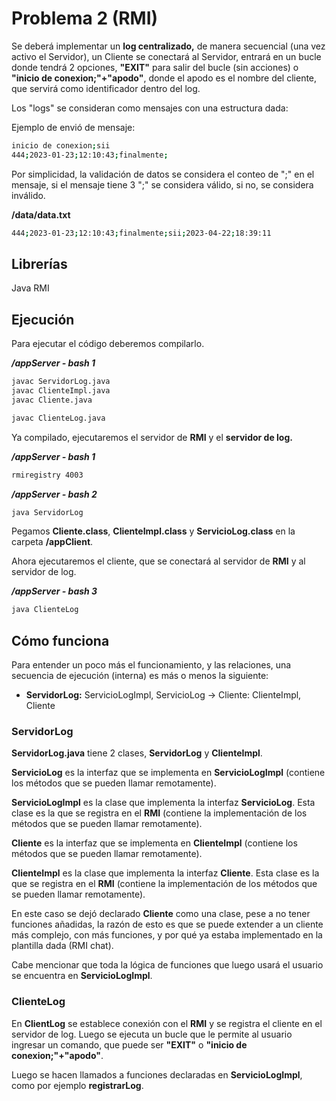 # Problema 2 (RMI)

Se deberá implementar un **log centralizado,** de manera secuencial (una vez activo el Servidor), un Cliente se conectará al Servidor, entrará en un bucle donde tendrá 2 opciones, **"EXIT"** para salir del bucle (sin acciones) o **"inicio de conexion;"+"apodo"**, donde el apodo es el nombre del cliente, que servirá como identificador dentro del log.

Los "logs" se consideran como mensajes con una estructura dada:

Ejemplo de envió de mensaje:

```bash
inicio de conexion;sii
444;2023-01-23;12:10:43;finalmente;
```

Por simplicidad, la validación de datos se considera el conteo de ";" en el mensaje, si el mensaje tiene 3 ";" se considera válido, si no, se considera inválido.

**/data/data.txt**

```bash
444;2023-01-23;12:10:43;finalmente;sii;2023-04-22;18:39:11
```

## Librerías

Java RMI

## Ejecución

Para ejecutar el código deberemos compilarlo.

**_/appServer - bash 1_**

```bash
javac ServidorLog.java
javac ClienteImpl.java
javac Cliente.java

javac ClienteLog.java
```

Ya compilado, ejecutaremos el servidor de **RMI** y el **servidor de log.**

**_/appServer - bash 1_**

```bash
rmiregistry 4003
```

**_/appServer - bash 2_**

```bash
java ServidorLog
```

Pegamos **Cliente.class**, **ClienteImpl.class** y **ServicioLog.class** en la carpeta **/appClient**.

Ahora ejecutaremos el cliente, que se conectará al servidor de **RMI** y al servidor de log.

**_/appServer - bash 3_**

```bash
java ClienteLog
```

## Cómo funciona

Para entender un poco más el funcionamiento, y las relaciones, una secuencia de ejecución (interna) es más o menos la siguiente:

- **ServidorLog:** ServicioLogImpl, ServicioLog -> Cliente: ClienteImpl, Cliente

### ServidorLog

**ServidorLog.java** tiene 2 clases, **ServidorLog** y **ClienteImpl**.

**ServicioLog** es la interfaz que se implementa en **ServicioLogImpl** (contiene los métodos que se pueden llamar remotamente).

**ServicioLogImpl** es la clase que implementa la interfaz **ServicioLog**. Esta clase es la que se registra en el **RMI** (contiene la implementación de los métodos que se pueden llamar remotamente).

**Cliente** es la interfaz que se implementa en **ClienteImpl** (contiene los métodos que se pueden llamar remotamente).

**ClienteImpl** es la clase que implementa la interfaz **Cliente**. Esta clase es la que se registra en el **RMI** (contiene la implementación de los métodos que se pueden llamar remotamente).

En este caso se dejó declarado **Cliente** como una clase, pese a no tener funciones añadidas, la razón de esto es que se puede extender a un cliente más complejo, con más funciones, y por qué ya estaba implementado en la plantilla dada (RMI chat).

Cabe mencionar que toda la lógica de funciones que luego usará el usuario se encuentra en **ServicioLogImpl**.

### ClienteLog

En **ClientLog** se establece conexión con el **RMI** y se registra el cliente en el servidor de log. Luego se ejecuta un bucle que le permite al usuario ingresar un comando, que puede ser **"EXIT"** o **"inicio de conexion;"+"apodo"**.

Luego se hacen llamados a funciones declaradas en **ServicioLogImpl**, como por ejemplo **registrarLog**.

